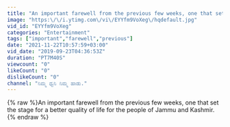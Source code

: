```yaml
---
title: "An important farewell from the previous few weeks, one that set the stage for a better quality of li"
image: "https:\/\/i.ytimg.com\/vi\/EYYfm9VoXeg\/hqdefault.jpg"
vid_id: "EYYfm9VoXeg"
categories: "Entertainment"
tags: ["important","farewell","previous"]
date: "2021-11-22T10:57:59+03:00"
vid_date: "2019-09-23T04:36:53Z"
duration: "PT7M40S"
viewcount: "0"
likeCount: "0"
dislikeCount: "0"
channel: "ನಿಮ್ಮ ಧ್ವನಿ ನಿಮ್ಮ ಹಾಡು."
---
```

{% raw %}An important farewell from the previous few weeks, one that set the stage for a better quality of life for the people of Jammu and Kashmir.{% endraw %}
